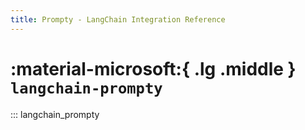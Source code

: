 ```yaml
---
title: Prompty - LangChain Integration Reference
---
```


# :material-microsoft:{ .lg .middle } `langchain-prompty`

::: langchain_prompty
